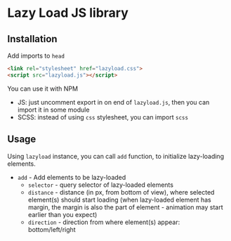 # Lazy Load JS library

## Installation

Add imports to `head`
```html
<link rel="stylesheet" href="lazyload.css">
<script src="lazyload.js"></script>
```

You can use it with NPM
  - JS: just uncomment export in on end of `lazyload.js`, then you can import it in some module
  - SCSS: instead of using `css` stylesheet, you can import `scss`


## Usage

Using `lazyload` instance, you can call `add` function, to initialize lazy-loading elements.

- `add` - Add elements to be lazy-loaded
  - `selector` - query selector of lazy-loaded elements
  - `distance` - distance (in px, from bottom of view), where selected element(s) should start loading (when lazy-loaded element has margin, the margin is also the part of element - animation may start earlier than you expect)
  - `direction` - direction from where element(s) appear: bottom/left/right